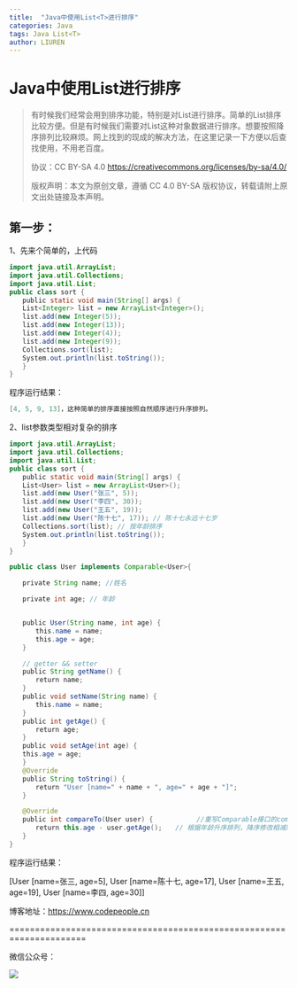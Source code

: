 ```yaml
---
title:  "Java中使用List<T>进行排序"
categories: Java
tags: Java List<T>
author: LIUREN
---
```


# Java中使用List<T>进行排序

> 有时候我们经常会用到排序功能，特别是对List进行排序。简单的List排序比较方便。但是有时候我们需要对List<T>这种对象数据进行排序。想要按照降序排列比较麻烦。网上找到的现成的解决方法，在这里记录一下方便以后查找使用，不用老百度。
>
> 协议：CC BY-SA 4.0 https://creativecommons.org/licenses/by-sa/4.0/  
>
> 版权声明：本文为原创文章，遵循 CC 4.0 BY-SA 版权协议，转载请附上原文出处链接及本声明。



## 第一步：

1、先来个简单的，上代码

```java
import java.util.ArrayList;
import java.util.Collections;
import java.util.List;
public class sort {
　　public static void main(String[] args) {
　　List<Integer> list = new ArrayList<Integer>();
　　list.add(new Integer(5));
　　list.add(new Integer(13));
　　list.add(new Integer(4));
　　list.add(new Integer(9));
　　Collections.sort(list);
　　System.out.println(list.toString());
　　}
}
```
程序运行结果：
```java
[4, 5, 9, 13]，这种简单的排序直接按照自然顺序进行升序排列。
```

2、list参数类型相对复杂的排序

```java
import java.util.ArrayList;
import java.util.Collections;
import java.util.List;
public class sort {
　　public static void main(String[] args) {
　　List<User> list = new ArrayList<User>();
　　list.add(new User("张三", 5));
　　list.add(new User("李四", 30));
　　list.add(new User("王五", 19));
　　list.add(new User("陈十七", 17)); // 陈十七永远十七岁
　　Collections.sort(list); // 按年龄排序
　　System.out.println(list.toString());
　　}
}
```



```java
public class User implements Comparable<User>{

　　private String name; //姓名

　　private int age; // 年龄


　　public User(String name, int age) {
　　　　this.name = name;
　　　　this.age = age;
　　}

　　// getter && setter
　　public String getName() {
　　　　return name;
　　}
　　public void setName(String name) {
　　　　this.name = name;
　　}
　　public int getAge() {
　　　　return age;
　　}
　　public void setAge(int age) {
　　this.age = age;
　　}
　　@Override
　　public String toString() {
　　　　return "User [name=" + name + ", age=" + age + "]";
　　}

　　@Override
　　public int compareTo(User user) {           //重写Comparable接口的compareTo方法，
　　　　return this.age - user.getAge();　　// 根据年龄升序排列，降序修改相减顺序即可
　　}
}
```

程序运行结果：

[User [name=张三, age=5], User [name=陈十七, age=17], User [name=王五, age=19], User [name=李四, age=30]]



博客地址：<https://www.codepeople.cn>

=====================================================================

微信公众号：

![](https://www.codepeople.cn/imges/weixin_icon/weixin.jpg)